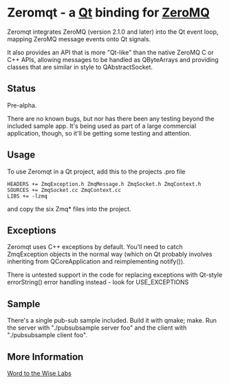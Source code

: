 Zeromqt - a [Qt][] binding for [ZeroMQ][]
=========================================

Zeromqt integrates ZeroMQ (version 2.1.0 and later) into the Qt event loop,
mapping ZeroMQ message events onto Qt signals.

It also provides an API that is more "Qt-like" than the native ZeroMQ C or C++
APIs, allowing messages to be handled as QByteArrays and providing classes
that are similar in style to QAbstractSocket.

Status
------

Pre-alpha.

There are no known bugs, but nor has there been any testing beyond
the included sample app. It's being used as part of a large commercial
application, though, so it'll be getting some testing and attention.

Usage
-----

To use Zeromqt in a Qt project, add this to the projects .pro file

    HEADERS += ZmqException.h ZmqMessage.h ZmqSocket.h ZmqContext.h
    SOURCES += ZmqSocket.cc ZmqContext.cc
    LIBS += -lzmq

and copy the six Zmq* files into the project.

Exceptions
----------

Zeromqt uses C++ exceptions by default. You'll need to catch ZmqException
objects in the normal way (which on Qt probably involves inheriting from
QCoreApplication and reimplementing notify()).

There is untested support in the code for replacing exceptions with Qt-style
errorString() error handling instead - look for USE_EXCEPTIONS

Sample
------

There's a single pub-sub sample included. Build it with qmake; make. Run the
server with "./pubsubsample server foo" and the client with
"./pubsubsample client foo".

More Information
----------------

[Word to the Wise Labs](http://labs.wordtothewise.com/zeromqt/)

[qt]:     http://qt.nokia.com/ "Qt"
[zeromq]: http://zeromq.com/   "ZeroMQ"

